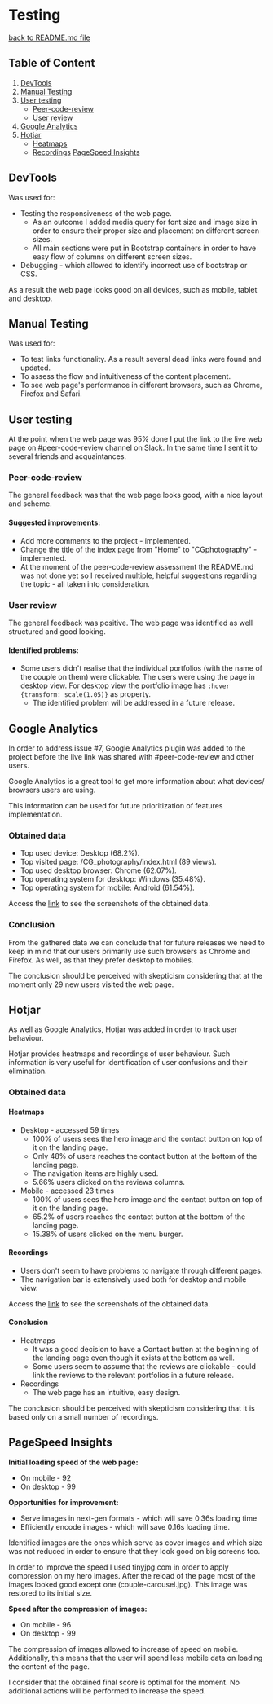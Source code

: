 # Testing

[back to README.md file](../README.md)

## Table of Content

1. [DevTools](#devtools)
2. [Manual Testing](#manual-testing)
3. [User testing](#user-testing)
    * [Peer-code-review](#peer-code-review)
    * [User review](#user-review)
4. [Google Analytics](#google-analytics)
5. [Hotjar](#hotjar)
    * [Heatmaps](#heatmaps)
    * [Recordings](#recordings)
[PageSpeed Insights](#pagespeed-insights)


## DevTools

Was used for:
* Testing the responsiveness of the web page.
    * As an outcome I added media query for font size and image size in order to ensure their proper size and placement on different screen sizes.
    * All main sections were put in Bootstrap containers in order to have easy flow of columns on different screen sizes.
* Debugging - which allowed to identify incorrect use of bootstrap or CSS. 

As a result the web page looks good on all devices, such as mobile, tablet and desktop.

## Manual Testing

Was used for:
* To test links functionality. As a result several dead links were found and updated.
* To assess the flow and intuitiveness of the content placement.
* To see web page's performance in different browsers, such as Chrome, Firefox and Safari.

## User testing

At the point when the web page was 95% done I put the link to the live web page on #peer-code-review channel on Slack. In the same time I sent it to several friends and acquaintances.

### Peer-code-review

The general feedback was that the web page looks good, with a nice layout and scheme.

#### Suggested improvements:

* Add more comments to the project - implemented.
* Change the title of the index page from "Home" to "CGphotography" - implemented.
* At the moment of the peer-code-review assessment the README.md was not done yet so I received multiple, helpful suggestions regarding the topic - all taken into consideration.

### User review

The general feedback was positive. The web page was identified as well structured and good looking.

#### Identified problems:

* Some users didn't realise that the individual portfolios (with the name of the couple on them) were clickable. The users were using the page in desktop view. For desktop view the portfolio image has `:hover {transform: scale(1.05)}` as property.
    * The identified problem will be addressed in a future release.

## Google Analytics

In order to address issue #7, Google Analytics plugin was added to the project before the live link was shared with #peer-code-review and other users.

Google Analytics is a great tool to get more information about what devices/ browsers users are using.

This information can be used for future prioritization of features implementation.

### Obtained data

* Top used device: Desktop (68.2%).
* Top visited page: /CG_photography/index.html (89 views).
* Top used desktop browser: Chrome (62.07%).
* Top operating system for desktop: Windows (35.48%).
* Top operating system for mobile: Android (61.54%).

Access the [link](images/google-analytics) to see the screenshots of the obtained data.

### Conclusion

From the gathered data we can conclude that for future releases we need to keep in mind  that our users primarily use such browsers as Chrome and Firefox. As well, as that they prefer desktop to mobiles.

The conclusion should be perceived with skepticism considering that at the moment only 29 new users visited the web page.

## Hotjar

As well as Google Analytics, Hotjar was added in order to track user behaviour.

Hotjar provides heatmaps and recordings of user behaviour. Such information is very useful for identification of user confusions and their elimination.

### Obtained data

#### Heatmaps

* Desktop - accessed 59 times
    * 100% of users sees the hero image and the contact button on top of it on the landing page.
    * Only 48% of users reaches the contact button at the bottom of the landing page.
    * The navigation items are highly used.
    * 5.66% users clicked on the reviews columns.
* Mobile - accessed 23 times
    * 100% of users sees the hero image and the contact button on top of it on the landing page.
    * 65.2% of users reaches the contact button at the bottom of the landing page.
    * 15.38% of users clicked on the menu burger.
    
#### Recordings

* Users don't seem to have problems to navigate through different pages.
* The navigation bar is extensively used both for desktop and mobile view.

Access the [link](images/hotjar) to see the screenshots of the obtained data.

#### Conclusion

* Heatmaps
    * It was a good decision to have a Contact button at the beginning of the landing page even though it exists at the bottom as well.
    * Some users seem to assume that the reviews are clickable - could link the reviews to the relevant portfolios in a future release.
* Recordings
    * The web page has an intuitive, easy design.
    
The conclusion should be perceived with skepticism considering that it is based only on a small number of recordings.

## PageSpeed Insights

**Initial loading speed of the web page:**
* On mobile - 92
* On desktop - 99

**Opportunities for improvement:**
* Serve images in next-gen formats - which will save 0.36s loading time
* Efficiently encode images - which will save 0.16s loading time.

Identified images are the ones which serve as cover images and which size was not reduced in order to ensure that they look good on big screens too.

In order to improve the speed I used tinyjpg.com in order to apply compression on my hero images. After the reload of the page most of the images looked good except one (couple-carousel.jpg). This image was restored to its initial size.
    
**Speed after the compression of images:**
* On mobile - 96
* On desktop - 99

The compression of images allowed to increase of speed on mobile. Additionally, this means that the user will spend less mobile data on loading the content of the page.

I consider that the obtained final score is optimal for the moment. No additional actions will be performed to increase the speed.